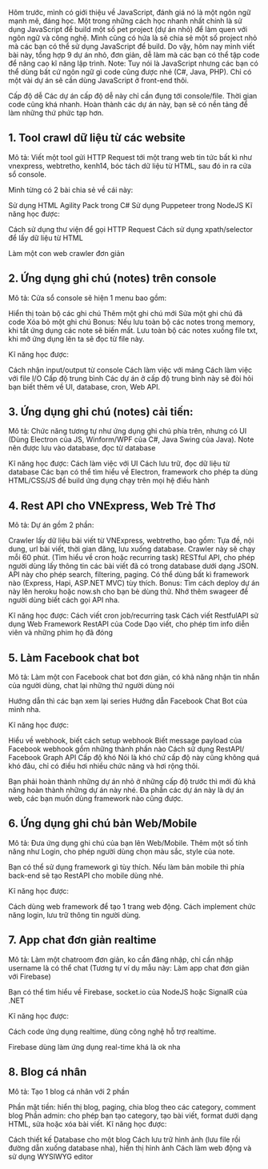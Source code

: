 Hôm trước, mình có giới thiệu về JavaScript, đánh giá nó là một ngôn ngữ mạnh mẽ, đáng học.
Một trong những cách học nhanh nhất chính là sử dụng JavaScript để build một số pet project (dự án nhỏ) để làm quen với ngôn ngữ và công nghệ.
Mình cũng có hứa là sẽ chia sẻ một số project nhỏ mà các bạn có thể sử dụng JavaScript để build.
Do vậy, hôm nay mình viết bài này, tổng hợp 9 dự án nhỏ, đơn giản, dễ làm mà các bạn có thể tập code để nâng cao kĩ năng lập trình.
Note: Tuy nói là JavaScript nhưng các bạn có thể dùng bất cứ ngôn ngữ gì code cũng được nhé (C#, Java, PHP). Chỉ có một vài dự án sẽ cần dùng JavaScript ở front-end thôi.

Cấp độ dễ
Các dự án cấp độ dễ này chỉ cần đụng tới console/file. Thời gian code cũng khá nhanh. Hoàn thành các dự án này, bạn sẽ có nền tảng để làm những thứ phức tạp hơn.

## 1. Tool crawl dữ liệu từ các website
Mô tả: Viết một tool gửi HTTP Request tới một trang web tin tức bất kì như vnexpress, webtretho, kenh14, bóc tách dữ liệu từ HTML, sau đó in ra cửa sổ console.

Mình từng có 2 bài chia sẻ về cái này:

Sử dụng HTML Agility Pack trong C#
Sử dụng Puppeteer trong NodeJS
Kĩ năng học được:

Cách sử dụng thư viện để gọi HTTP Request
Cách sử dụng xpath/selector để lấy dữ liệu từ HTML

Làm một con web crawler đơn giản
 

## 2. Ứng dụng ghi chú (notes) trên console
Mô tả: Cửa sổ console sẽ hiện 1 menu bao gồm:

Hiển thị toàn bộ các ghi chú
Thêm một ghi chú mới
Sửa một ghi chú đã code
Xóa bỏ một ghi chú
Bonus: Nếu lưu toàn bộ các notes trong memory, khi tắt ứng dụng các note sẽ biến mất. Lưu toàn bộ các notes xuống file txt, khi mở ứng dụng lên ta sẽ đọc từ file này.

Kĩ năng học được:

Cách nhận input/output từ console
Cách làm việc với mảng
Cách làm việc với file I/O
Cấp độ trung bình
Các dự án ở cấp độ trung bình này sẽ đòi hỏi bạn biết thêm về UI, database, cron, Web API.

## 3. Ứng dụng ghi chú (notes) cải tiến:
Mô tả: Chức năng tương tự như ứng dụng ghi chú phía trên, nhưng có UI (Dùng Electron của JS, Winform/WPF của C#, Java Swing của Java). Note nên được lưu vào database, đọc từ database

Kĩ năng học được:
Cách làm việc với UI
Cách lưu trữ, đọc dữ liệu từ database
Các bạn có thể tìm hiểu về Electron, framework cho phép ta dùng HTML/CSS/JS để build ứng dụng chạy trên mọi hệ điều hành
 
## 4. Rest API cho VNExpress, Web Trẻ Thơ
Mô tả: Dự án gồm 2 phần:

Crawler lấy dữ liệu bài viết từ VNExpress, webtretho, bao gồm: Tựa đề, nội dung, url bài viết, thời gian đăng, lưu xuống database. Crawler này sẽ chạy mỗi 60 phút. (Tìm hiểu về cron hoặc recurring task)
RESTful API, cho phép người dùng lấy thông tin các bài viết đã có trong database dưới dạng JSON. API này cho phép search, filtering, paging. Có thể dùng bất kì framework nào (Express, Hapi, ASP.NET MVC) tùy thích.
Bonus: Tìm cách deploy dự án này lên heroku hoặc now.sh cho bạn bè dùng thử. Nhớ thêm swageer để người dùng biết cách gọi API nha.

Kĩ năng học được:
Cách viết cron job/recurring task
Cách viết RestfulAPI sử dụng Web Framework
RestAPI của Code Dạo viết, cho phép tìm info diễn viên và những phim họ đã đóng
 

## 5. Làm Facebook chat bot
Mô tả: Làm một con Facebook chat bot đơn giản, có khả năng nhận tin nhắn của người dùng, chat lại những thứ người dùng nói

Hướng dẫn thì các bạn xem lại series Hướng dẫn Facebook Chat Bot của mình nha.

Kĩ năng học được:

Hiểu về webhook, biết cách setup webhook
Biết message payload của Facebook webhook gồm những thành phần nào
Cách sử dụng RestAPI/ Facebook Graph API
Cấp độ khó
Nói là khó chứ cấp độ này cũng không quá khó đâu, chỉ có điều hơi nhiều chức năng và hơi rộng thôi.

Bạn phải hoàn thành những dự án nhỏ ở những cấp độ trước thì mới đủ khả năng hoàn thành những dự án này nhé. Đa phần các dự án này là dự án web, các bạn muốn dùng framework nào cũng được.

## 6. Ứng dụng ghi chú bản Web/Mobile
Mô tả: Đưa ứng dụng ghi chú của bạn lên Web/Mobile. Thêm một số tính năng như Login, cho phép người dùng chọn màu sắc, style của note.

Bạn có thể sử dụng framework gì tùy thích. Nếu làm bản mobile thì phía back-end sẽ tạo RestAPI cho mobile dùng nhé.

Kĩ năng học được:

Cách dùng web framework để tạo 1 trang web động.
Cách implement chức năng login, lưu trữ thông tin người dùng.
 

## 7. App chat đơn giản realtime
Mô tả: Làm một chatroom đơn giản, ko cần đăng nhập, chỉ cần nhập username là có thể chat (Tương tự ví dụ mẫu này: Làm app chat đơn giản với Firebase)

Bạn có thể tìm hiểu về Firebase, socket.io của NodeJS hoặc SignalR của .NET

Kĩ năng học được:

Cách code ứng dụng realtime, dùng công nghệ hỗ trợ realtime.

Firebase dùng làm ứng dụng real-time khá là ok nha
 

## 8. Blog cá nhân
Mô tả: Tạo 1 blog cá nhân với 2 phần

Phần mặt tiền: hiển thị blog, paging, chia blog theo các category, comment blog
Phần admin: cho phép bạn tạo category, tạo bài viết, format dưới dạng HTML, sửa hoặc xóa bài viết.
Kĩ năng học được:

Cách thiết kế Database cho một blog
Cách lưu trữ hình ảnh (lưu file rồi đường dẫn xuống database nha), hiển thị hình ảnh
Cách làm web động và sử dụng WYSIWYG editor